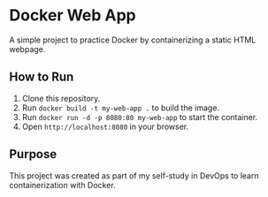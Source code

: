 # Docker Web App
A simple project to practice Docker by containerizing a static HTML webpage.

## How to Run
1. Clone this repository.
2. Run `docker build -t my-web-app .` to build the image.
3. Run `docker run -d -p 8080:80 my-web-app` to start the container.
4. Open `http://localhost:8080` in your browser.

## Purpose
This project was created as part of my self-study in DevOps to learn containerization with Docker.
